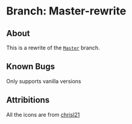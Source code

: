 # Branch: Master-rewrite

## About

This is a rewrite of the [`Master`](https://github.com/Advik-B/Server-Installer/tree/Master) branch.

## Known Bugs

Only supports vanilla versions

## Attribitions

All the icons are from [chrisl21](https://www.deviantart.com/chrisl21)